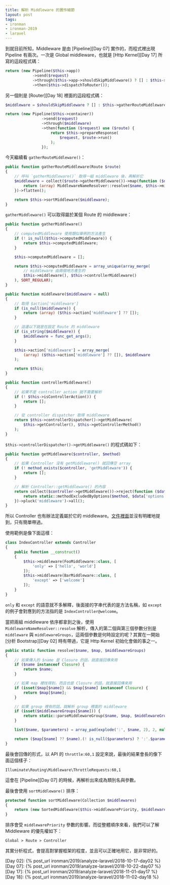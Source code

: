 ```yaml
---
title: 解析 Middleware 的實作細節
layout: post
tags:
- ironman
- ironman-2019
- laravel
---
```


到就目前所知，Middleware 是由 [Pipeline][Day 07] 實作的，而程式裡出現 Pipeline 有兩次。一次是 Global middleware，也就是 [Http Kernel][Day 17] 所寫的這段程式碼：

```php
return (new Pipeline($this->app))
            ->send($request)
            ->through($this->app->shouldSkipMiddleware() ? [] : $this->middleware)
            ->then($this->dispatchToRouter());
```

另一個則是 [Router][Day 18] 裡面的這段程式碼：

```php
$middleware = $shouldSkipMiddleware ? [] : $this->gatherRouteMiddleware($route);

return (new Pipeline($this->container))
                ->send($request)
                ->through($middleware)
                ->then(function ($request) use ($route) {
                    return $this->prepareResponse(
                        $request, $route->run()
                    );
                });
```

今天繼續看 `gatherRouteMiddleware()`：

```php
public function gatherRouteMiddleware(Route $route)
{
    // 呼叫 `gatherMiddleware()` 取得一組 middleware 後，再解析它
    $middleware = collect($route->gatherMiddleware())->map(function ($name) {
        return (array) MiddlewareNameResolver::resolve($name, $this->middleware, $this->middlewareGroups);
    })->flatten();

    return $this->sortMiddleware($middleware);
}
``` 

`gatherMiddleware()` 可以取得屬於某個 Route 的 middleware：

```php
public function gatherMiddleware()
{
    // computedMiddleware 使用類似單例的方法產生
    if (! is_null($this->computedMiddleware)) {
        return $this->computedMiddleware;
    }

    $this->computedMiddleware = [];

    return $this->computedMiddleware = array_unique(array_merge(
        // middleware 由兩個地方產生的
        $this->middleware(), $this->controllerMiddleware()
    ), SORT_REGULAR);
}

public function middleware($middleware = null)
{
    // 取得 $action['middleware']
    if (is_null($middleware)) {
        return (array) ($this->action['middleware'] ?? []);
    }

    // 這邊以下就是在設定 Route 的 middleware
    if (is_string($middleware)) {
        $middleware = func_get_args();
    }

    $this->action['middleware'] = array_merge(
        (array) ($this->action['middleware'] ?? []), $middleware
    );

    return $this;
}

public function controllerMiddleware()
{
    // 如果不是 controller action 就不需要解析
    if (! $this->isControllerAction()) {
        return [];
    }

    // 從 controller dispatcher 取得 middleware
    return $this->controllerDispatcher()->getMiddleware(
        $this->getController(), $this->getControllerMethod()
    );
}
```

`$this->controllerDispatcher()->getMiddleware()` 的程式碼如下：

```php
public function getMiddleware($controller, $method)
{
    // 如果 Controller 沒有 getMiddleware() 就回傳空 array
    if (! method_exists($controller, 'getMiddleware')) {
        return [];
    }

    // 解析 Controller::getMiddleware() 的內容
    return collect($controller->getMiddleware())->reject(function ($data) use ($method) {
        return static::methodExcludedByOptions($method, $data['options']);
    })->pluck('middleware')->all();
}
```

所以 Controller 也有辦法定義屬於它的 middleware。[文件裡面](https://laravel.com/docs/5.7/controllers#basic-controllers)並沒有明確地提到，只有簡單帶過。

使用範例是像下面這樣：

```php
class IndexController extends Controller
{
    public function __construct()
    {
        $this->middleware(FooMiddleware::class, [
            'only' => ['hello', 'world']
        ]);
        $this->middleware(BarMiddleware::class, [
            'except' => ['welcome']
        ]);
    }
}
```

`only` 和 `except` 的語意就不多解釋，後面接的字串代表的是方法名稱，如 `except` 的例子會對應到的方法指的是 `IndexController@welcome`。

當把兩組 middleware 依序都拿到之後，使用 `MiddlewareNameResolver::resolve` 解析，傳入的第二個與第三個參數分別是 `middleware` 與 `middlewareGroups`，這兩個參數是何時設定的呢？其實在一開始[分析 Bootstrap][Day 02] 時有帶過，它是 Http Kernel 初始化會做的事之一。

```php
public static function resolve($name, $map, $middlewareGroups)
{
    // 如果傳入的 $name 是 Closure 的話，就直接回傳來用
    if ($name instanceof Closure) {
        return $name;
    }

    // 如果 map 裡找得到，而且也是 Closure 的話，就直接回傳來用
    if (isset($map[$name]) && $map[$name] instanceof Closure) {
        return $map[$name];
    }

    // 如果 group 裡有的話，就解析 group 裡面的 middleware
    if (isset($middlewareGroups[$name])) {
        return static::parseMiddlewareGroup($name, $map, $middlewareGroups);
    }

    list($name, $parameters) = array_pad(explode(':', $name, 2), 2, null);

    return ($map[$name] ?? $name).(! is_null($parameters) ? ':'.$parameters : '');
}
```

最後會回傳的形式，以 API 的 `throttle:60,1` 設定來說，最後的結果會長的像下面這個樣子：

```
Illuminate\Routing\Middleware\ThrottleRequests:60,1
```

這會在 [Pipeline][Day 07] 的時候，再解析出來成為類別名與參數。

最後會使用 `sortMiddleware()` 排序：

```php
protected function sortMiddleware(Collection $middlewares)
{
    return (new SortedMiddleware($this->middlewarePriority, $middlewares))->all();
}
```

排序會受 `middlewarePriority` 參數的影響。而從整體順序來看，我們可以了解 Middleware 的優先權如下：

```
Global > Route > Controller
```

其實分析程式，會提高對掌握框架的程度，並且可以正確地用它，是非常好的。

[Day 02]: {% post_url ironman/2019/analyze-laravel/2018-10-17-day02 %}
[Day 07]: {% post_url ironman/2019/analyze-laravel/2018-10-22-day07 %}
[Day 17]: {% post_url ironman/2019/analyze-laravel/2018-11-01-day17 %}
[Day 18]: {% post_url ironman/2019/analyze-laravel/2018-11-02-day18 %}
